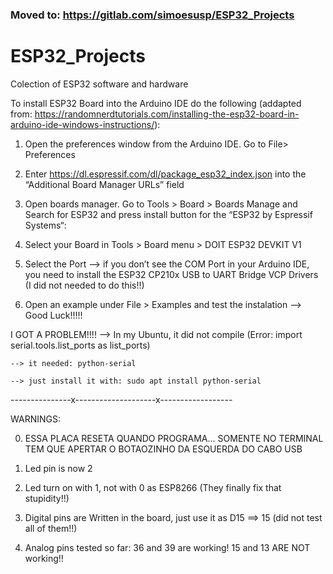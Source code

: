 ### Moved to: https://gitlab.com/simoesusp/ESP32_Projects


# ESP32_Projects
Colection of ESP32 software and hardware

To install ESP32 Board into the Arduino IDE do the following (addapted from: https://randomnerdtutorials.com/installing-the-esp32-board-in-arduino-ide-windows-instructions/):

1) Open the preferences window from the Arduino IDE. Go to File> Preferences

2) Enter https://dl.espressif.com/dl/package_esp32_index.json into the “Additional Board Manager URLs” field

3) Open boards manager. Go to Tools > Board > Boards Manage and Search for ESP32 and press install button for the “ESP32 by Espressif Systems“:

4) Select your Board in Tools > Board menu > DOIT ESP32 DEVKIT V1

5) Select the Port
--> if you don’t see the COM Port in your Arduino IDE, you need to install the ESP32 CP210x USB to UART Bridge VCP Drivers (I did not needed to do this!!)

6) Open an example under File > Examples and test the instalation --> Good Luck!!!!!

I GOT A PROBLEM!!!! --> In my Ubuntu, it did not compile (Error: import serial.tools.list_ports as list_ports)

    --> it needed: python-serial

    --> just install it with: sudo apt install python-serial

---------------x--------------------x------------------

WARNINGS:

0) ESSA PLACA RESETA QUANDO PROGRAMA... SOMENTE NO TERMINAL TEM QUE APERTAR O BOTAOZINHO DA ESQUERDA DO CABO USB

1) Led pin is now 2

2) Led turn on with 1, not with 0 as ESP8266 (They finally fix that stupidity!!)

3) Digital pins are Written in the board, just use it as D15 ==> 15 (did not test all of them!!)

4) Analog pins tested so far: 36 and 39 are working!  15 and 13 ARE NOT working!!

